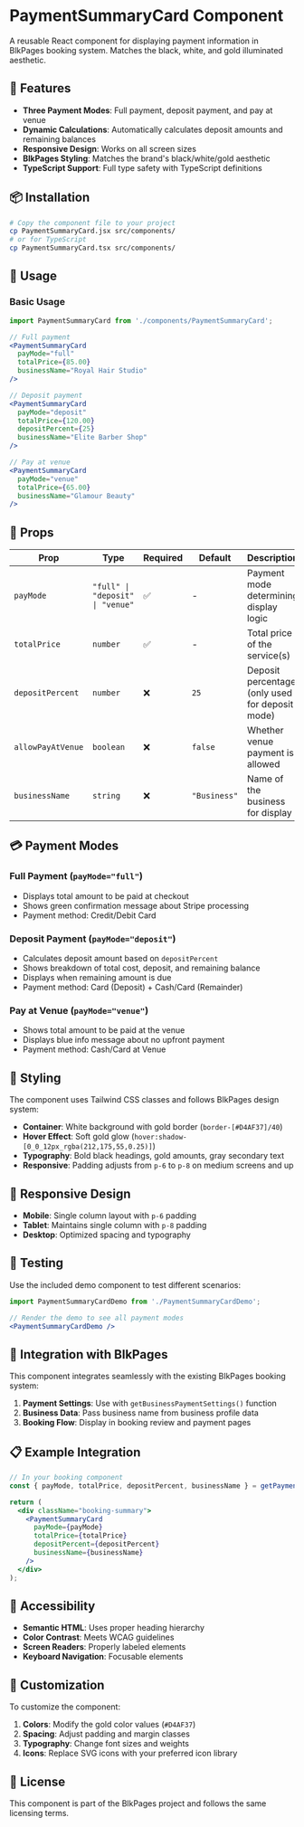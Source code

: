 # PaymentSummaryCard Component

A reusable React component for displaying payment information in BlkPages booking system. Matches the black, white, and gold illuminated aesthetic.

## 🎯 Features

- **Three Payment Modes**: Full payment, deposit payment, and pay at venue
- **Dynamic Calculations**: Automatically calculates deposit amounts and remaining balances
- **Responsive Design**: Works on all screen sizes
- **BlkPages Styling**: Matches the brand's black/white/gold aesthetic
- **TypeScript Support**: Full type safety with TypeScript definitions

## 📦 Installation

```bash
# Copy the component file to your project
cp PaymentSummaryCard.jsx src/components/
# or for TypeScript
cp PaymentSummaryCard.tsx src/components/
```

## 🚀 Usage

### Basic Usage

```jsx
import PaymentSummaryCard from './components/PaymentSummaryCard';

// Full payment
<PaymentSummaryCard
  payMode="full"
  totalPrice={85.00}
  businessName="Royal Hair Studio"
/>

// Deposit payment
<PaymentSummaryCard
  payMode="deposit"
  totalPrice={120.00}
  depositPercent={25}
  businessName="Elite Barber Shop"
/>

// Pay at venue
<PaymentSummaryCard
  payMode="venue"
  totalPrice={65.00}
  businessName="Glamour Beauty"
/>
```

## 🔧 Props

| Prop | Type | Required | Default | Description |
|------|------|----------|---------|-------------|
| `payMode` | `"full" \| "deposit" \| "venue"` | ✅ | - | Payment mode determining display logic |
| `totalPrice` | `number` | ✅ | - | Total price of the service(s) |
| `depositPercent` | `number` | ❌ | `25` | Deposit percentage (only used for deposit mode) |
| `allowPayAtVenue` | `boolean` | ❌ | `false` | Whether venue payment is allowed |
| `businessName` | `string` | ❌ | `"Business"` | Name of the business for display |

## 💳 Payment Modes

### Full Payment (`payMode="full"`)
- Displays total amount to be paid at checkout
- Shows green confirmation message about Stripe processing
- Payment method: Credit/Debit Card

### Deposit Payment (`payMode="deposit"`)
- Calculates deposit amount based on `depositPercent`
- Shows breakdown of total cost, deposit, and remaining balance
- Displays when remaining amount is due
- Payment method: Card (Deposit) + Cash/Card (Remainder)

### Pay at Venue (`payMode="venue"`)
- Shows total amount to be paid at the venue
- Displays blue info message about no upfront payment
- Payment method: Cash/Card at Venue

## 🎨 Styling

The component uses Tailwind CSS classes and follows BlkPages design system:

- **Container**: White background with gold border (`border-[#D4AF37]/40`)
- **Hover Effect**: Soft gold glow (`hover:shadow-[0_0_12px_rgba(212,175,55,0.25)]`)
- **Typography**: Bold black headings, gold amounts, gray secondary text
- **Responsive**: Padding adjusts from `p-6` to `p-8` on medium screens and up

## 📱 Responsive Design

- **Mobile**: Single column layout with `p-6` padding
- **Tablet**: Maintains single column with `p-8` padding
- **Desktop**: Optimized spacing and typography

## 🧪 Testing

Use the included demo component to test different scenarios:

```jsx
import PaymentSummaryCardDemo from './PaymentSummaryCardDemo';

// Render the demo to see all payment modes
<PaymentSummaryCardDemo />
```

## 🔄 Integration with BlkPages

This component integrates seamlessly with the existing BlkPages booking system:

1. **Payment Settings**: Use with `getBusinessPaymentSettings()` function
2. **Business Data**: Pass business name from business profile data
3. **Booking Flow**: Display in booking review and payment pages

## 📋 Example Integration

```jsx
// In your booking component
const { payMode, totalPrice, depositPercent, businessName } = getPaymentSettings();

return (
  <div className="booking-summary">
    <PaymentSummaryCard
      payMode={payMode}
      totalPrice={totalPrice}
      depositPercent={depositPercent}
      businessName={businessName}
    />
  </div>
);
```

## 🎯 Accessibility

- **Semantic HTML**: Uses proper heading hierarchy
- **Color Contrast**: Meets WCAG guidelines
- **Screen Readers**: Properly labeled elements
- **Keyboard Navigation**: Focusable elements

## 🔧 Customization

To customize the component:

1. **Colors**: Modify the gold color values (`#D4AF37`)
2. **Spacing**: Adjust padding and margin classes
3. **Typography**: Change font sizes and weights
4. **Icons**: Replace SVG icons with your preferred icon library

## 📄 License

This component is part of the BlkPages project and follows the same licensing terms.
